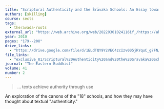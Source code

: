 ```yaml
---
title: "Scriptural Authenticity and the Śrāvaka Schools: An Essay towards an Indian Perspective"
authors: [skilling]
course: sects
tags:
  - theravada-roots
external_url: "https://web.archive.org/web/20220301024116if_/https://ahandfulofleaves.org/documents/Scriptural%20Authenticity%20and%20the%20Sravaka%20Schools_An%20Essay%20towards%20an%20Indian%20Perspective_Peter%20Skilling_EB_41-2_2010.pdf"
year: 2010
pages: "179--208"
drive_links:
  - "https://drive.google.com/file/d/1ELdTQY9Y2VEC4zcIzv005jRYquC_g7FN/view?usp=drivesdk"
file_links:
  - "exclusive_01/Scriptural%20Authenticity%20and%20the%20Sravaka%20Schools_An%20Essay%20towards%20an%20Indian%20Perspective%20-%20Peter%20Skilling.pdf"
journal: "The Eastern Buddhist"
volume: 41
number: 2
---
```


> … texts achieve authority through use

An exploration of the canons of the "18" schools, and how they may have thought about textual "authenticity."
 
